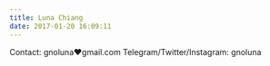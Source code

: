 ```yaml
---
title: Luna Chiang 
date: 2017-01-20 16:09:11
---
```


Contact: gnoluna❤gmail.com
Telegram/Twitter/Instagram: gnoluna



